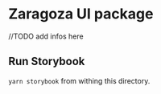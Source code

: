 # Zaragoza UI package

//TODO add infos here

## Run Storybook

`yarn storybook` from withing this directory.
